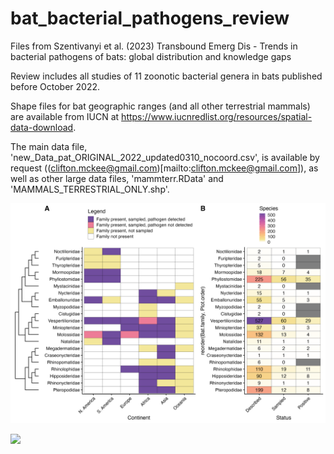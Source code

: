 # bat_bacterial_pathogens_review

Files from Szentivanyi et al. (2023) Transbound Emerg Dis - Trends in bacterial pathogens of bats: global distribution and knowledge gaps

Review includes all studies of 11 zoonotic bacterial genera in bats published before October 2022.

Shape files for bat geographic ranges (and all other terrestrial mammals) are available from IUCN at https://www.iucnredlist.org/resources/spatial-data-download.

The main data file, 'new_Data_pat_ORIGINAL_2022_updated0310_nocoord.csv', is available by request ((clifton.mckee@gmail.com)[mailto:clifton.mckee@gmail.com]), as well as other large data files, 'mammterr.RData' and 'MAMMALS_TERRESTRIAL_ONLY.shp'.

![](./results/bat_sampling_summary_Bartonella.png)

![](./results/map_overlap.png)
